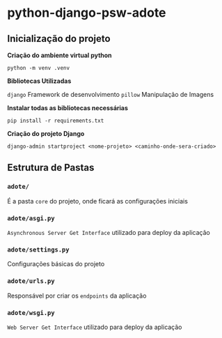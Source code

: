 # python-django-psw-adote

## Inicialização do projeto

**Criação do ambiente virtual python**

`python -m venv .venv`

**Bibliotecas Utilizadas**

`django` Framework de desenvolvimento
`pillow` Manipulação de Imagens

**Instalar todas as bibliotecas necessárias**

`pip install -r requirements.txt`

**Criação do projeto Django**

`django-admin startproject <nome-projeto> <caminho-onde-sera-criado>`

## Estrutura de Pastas

### `adote/`
É a pasta `core` do projeto, onde ficará as configurações iniciais

### `adote/asgi.py`
`Asynchronous Server Get Interface` utilizado para deploy da aplicação

### `adote/settings.py`
Configurações básicas do projeto

### `adote/urls.py`
Responsável por criar os `endpoints` da aplicação

### `adote/wsgi.py`
`Web Server Get Interface` utilizado para deploy da aplicação
